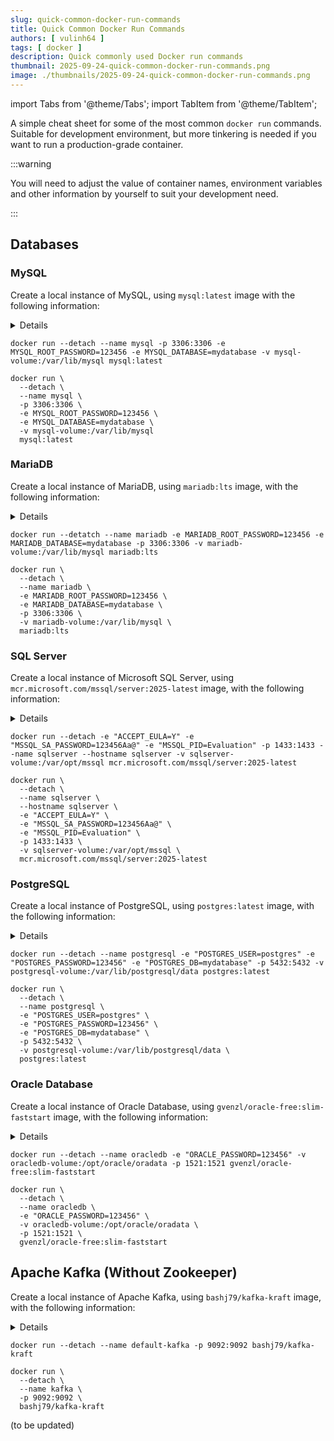 ```yaml
---
slug: quick-common-docker-run-commands
title: Quick Common Docker Run Commands
authors: [ vulinh64 ]
tags: [ docker ]
description: Quick commonly used Docker run commands
thumbnail: 2025-09-24-quick-common-docker-run-commands.png
image: ./thumbnails/2025-09-24-quick-common-docker-run-commands.png
---
```


import Tabs from '@theme/Tabs';
import TabItem from '@theme/TabItem';

A simple cheat sheet for some of the most common `docker run` commands. Suitable for development environment, but more tinkering is needed if you want to run a production-grade container.

<!-- truncate -->

:::warning

You will need to adjust the value of container names, environment variables and other information by yourself to suit your development need.

:::

## Databases

### MySQL

Create a local instance of MySQL, using `mysql:latest` image with the following information:

<details>

* Container name: `mysql`

* Root user: `root`

* Password: `123456`

* Initial database: `mydatabase`

* Exposed ports: `3306`

* Volume: `mysql-volume`

</details>

<Tabs>

<TabItem value="windows" label="Windows">

```shell
docker run --detach --name mysql -p 3306:3306 -e MYSQL_ROOT_PASSWORD=123456 -e MYSQL_DATABASE=mydatabase -v mysql-volume:/var/lib/mysql mysql:latest
```

</TabItem>

<TabItem value="linux/macos" label="Linux/MacOS">

```shell
docker run \
  --detach \
  --name mysql \ 
  -p 3306:3306 \
  -e MYSQL_ROOT_PASSWORD=123456 \
  -e MYSQL_DATABASE=mydatabase \
  -v mysql-volume:/var/lib/mysql 
  mysql:latest
```

</TabItem>

</Tabs>

### MariaDB

Create a local instance of MariaDB, using `mariadb:lts` image, with the following information:

<details>

* Container name: `mariadb`

* Root user: `root`

* Password: `123456`

* Initial database: `mydatabase`

* Exposed port: `3306`

* Volume: `mariadb-volume`

</details>

<Tabs>

<TabItem value="windows" label="Windows">

```shell
docker run --detatch --name mariadb -e MARIADB_ROOT_PASSWORD=123456 -e MARIADB_DATABASE=mydatabase -p 3306:3306 -v mariadb-volume:/var/lib/mysql mariadb:lts
```

</TabItem>

<TabItem value="linux/macos" label="Linux/MacOS">

```shell
docker run \ 
  --detach \
  --name mariadb \
  -e MARIADB_ROOT_PASSWORD=123456 \
  -e MARIADB_DATABASE=mydatabase \
  -p 3306:3306 \
  -v mariadb-volume:/var/lib/mysql \
  mariadb:lts
```

</TabItem>

</Tabs>

### SQL Server

Create a local instance of Microsoft SQL Server, using `mcr.microsoft.com/mssql/server:2025-latest` image, with the following information:

<details>

* Container name: `sqlserver`

* Root user: `sa`

* Password: `123456Aa@`

* Initial database: `master`

* Exposed port: `1433`

* Volume: `sqlserver-volume`

SQL Server requires a complex password usage so we cannot use the simple `123456` as our default SA password.

</details>

<Tabs>

<TabItem value="windows" label="Windows">

```shell
docker run --detach -e "ACCEPT_EULA=Y" -e "MSSQL_SA_PASSWORD=123456Aa@" -e "MSSQL_PID=Evaluation" -p 1433:1433 --name sqlserver --hostname sqlserver -v sqlserver-volume:/var/opt/mssql mcr.microsoft.com/mssql/server:2025-latest
```

</TabItem>

<TabItem value="linux/macos" label="Linux/MacOS">

```shell
docker run \
  --detach \
  --name sqlserver \
  --hostname sqlserver \
  -e "ACCEPT_EULA=Y" \
  -e "MSSQL_SA_PASSWORD=123456Aa@" \
  -e "MSSQL_PID=Evaluation" \
  -p 1433:1433 \
  -v sqlserver-volume:/var/opt/mssql \
  mcr.microsoft.com/mssql/server:2025-latest
```

</TabItem>

</Tabs>

### PostgreSQL

Create a local instance of PostgreSQL, using `postgres:latest` image, with the following information:

<details>

* Container name: `posgresql`

* Root user: `posgres`

* Password: `123456`

* Initial database: `mydatabase`

* Exposed port: `5432`

* Volume: `postgresql-volume`

</details>

<Tabs>

<TabItem value="windows" label="Windows">

```shell
docker run --detach --name postgresql -e "POSTGRES_USER=postgres" -e "POSTGRES_PASSWORD=123456" -e "POSTGRES_DB=mydatabase" -p 5432:5432 -v postgresql-volume:/var/lib/postgresql/data postgres:latest
```

</TabItem>

<TabItem value="linux/macos" label="Linux/MacOS">

```shell
docker run \
  --detach \
  --name postgresql \
  -e "POSTGRES_USER=postgres" \
  -e "POSTGRES_PASSWORD=123456" \
  -e "POSTGRES_DB=mydatabase" \
  -p 5432:5432 \
  -v postgresql-volume:/var/lib/postgresql/data \
  postgres:latest
```

</TabItem>

</Tabs>

### Oracle Database

Create a local instance of Oracle Database, using `gvenzl/oracle-free:slim-faststart` image, with the following information:

<details>

* Container name: `oracledb`

* Root user: `SYSTEM`

* Password: `123456`

* Default schema: `FREE`

* Exposed port: `1521`

* Volume: `oracledb-volume`

</details>

<Tabs>

<TabItem value="windows" label="Windows">

```shell
docker run --detach --name oracledb -e "ORACLE_PASSWORD=123456" -v oracledb-volume:/opt/oracle/oradata -p 1521:1521 gvenzl/oracle-free:slim-faststart
```

</TabItem>

<TabItem value="linux/macos" label="Linux/MacOS">

```shell
docker run \
  --detach \
  --name oracledb \
  -e "ORACLE_PASSWORD=123456" \
  -v oracledb-volume:/opt/oracle/oradata \
  -p 1521:1521 \
  gvenzl/oracle-free:slim-faststart
```

</TabItem>

</Tabs>

## Apache Kafka (Without Zookeeper)

Create a local instance of Apache Kafka, using `bashj79/kafka-kraft` image, with the following information:

<details>

* Container name: `kafka`

* Exposed port: `9092`

</details>

<Tabs>

<TabItem value="windows" label="Windows">

```shell
docker run --detach --name default-kafka -p 9092:9092 bashj79/kafka-kraft
```

</TabItem>

<TabItem value="linux/macos" label="Linux/MacOS">

```shell
docker run \
  --detach \
  --name kafka \
  -p 9092:9092 \
  bashj79/kafka-kraft
```

</TabItem>

</Tabs>

(to be updated)